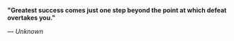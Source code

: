 **"Greatest success comes just one step beyond the point at which defeat overtakes you."**

— _Unknown_
